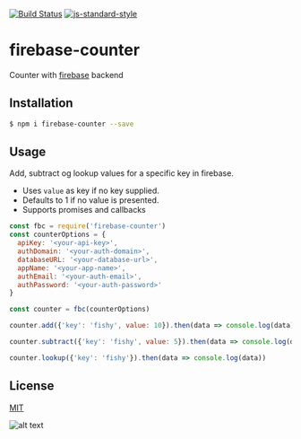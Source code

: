 [![Build Status](https://travis-ci.org/zrrrzzt/firebase-counter.svg?branch=master)](https://travis-ci.org/zrrrzzt/firebase-counter)
[![js-standard-style](https://img.shields.io/badge/code%20style-standard-brightgreen.svg?style=flat)](https://github.com/feross/standard)
# firebase-counter
Counter with [firebase](https://firebase.google.com) backend

## Installation

```bash
$ npm i firebase-counter --save
```

## Usage

Add, subtract og lookup values for a specific key in firebase.
- Uses ```value``` as key if no key supplied.
- Defaults to 1 if no value is presented.
- Supports promises and callbacks

```JavaScript
const fbc = require('firebase-counter')
const counterOptions = {
  apiKey: '<your-api-key>',
  authDomain: '<your-auth-domain>',
  databaseURL: '<your-database-url>',
  appName: '<your-app-name>',
  authEmail: '<your-auth-email>',
  authPassword: '<your-auth-password>'
}

const counter = fbc(counterOptions)

counter.add({'key': 'fishy', value: 10}).then(data => console.log(data))

counter.subtract({'key': 'fishy', value: 5}).then(data => console.log(data))

counter.lookup({'key': 'fishy'}).then(data => console.log(data))
```

## License
[MIT](LICENSE)

![alt text](https://robots.kebabstudios.party/firebase-counter.png "Robohash image of firebase-counter")
